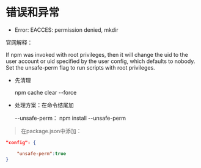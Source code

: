 # 错误和异常

- Error: EACCES: permission denied, mkdir

官网解释：

If npm was invoked with root privileges, then it will change the uid to the user account or uid specified by the user config, which defaults to nobody. Set the unsafe-perm flag to run scripts with root privileges.

- 先清理

    npm cache clear --force


- 处理方案：在命令结尾加 

    --unsafe-perm： npm install --unsafe-perm

> 在package.json中添加：    
```json
"config": {

    "unsafe-perm":true
}
```



